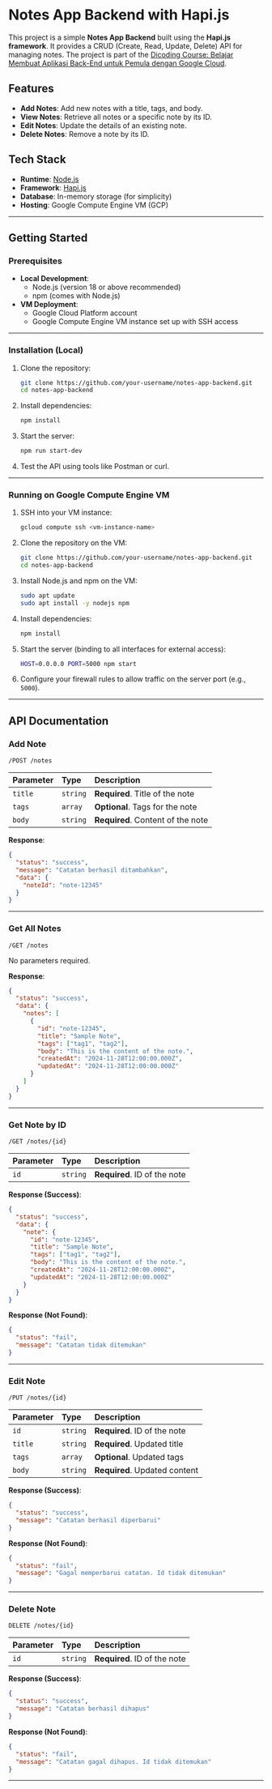 # Notes App Backend with Hapi.js

This project is a simple **Notes App Backend** built using the **Hapi.js framework**. It provides a CRUD (Create, Read, Update, Delete) API for managing notes. The project is part of the [Dicoding Course: Belajar Membuat Aplikasi Back-End untuk Pemula dengan Google Cloud](https://www.dicoding.com/academies/817).

## Features
- **Add Notes**: Add new notes with a title, tags, and body.
- **View Notes**: Retrieve all notes or a specific note by its ID.
- **Edit Notes**: Update the details of an existing note.
- **Delete Notes**: Remove a note by its ID.

## Tech Stack
- **Runtime**: [Node.js](https://nodejs.org/)
- **Framework**: [Hapi.js](https://hapi.dev/)
- **Database**: In-memory storage (for simplicity)
- **Hosting**: Google Compute Engine VM (GCP)

---

## Getting Started

### Prerequisites
- **Local Development**:
  - Node.js (version 18 or above recommended)
  - npm (comes with Node.js)
- **VM Deployment**:
  - Google Cloud Platform account
  - Google Compute Engine VM instance set up with SSH access

---

### Installation (Local)
1. Clone the repository:
   ```bash
   git clone https://github.com/your-username/notes-app-backend.git
   cd notes-app-backend
   ```

2. Install dependencies:
   ```bash
   npm install
   ```

3. Start the server:
   ```bash
   npm run start-dev
   ```

4. Test the API using tools like Postman or curl.

---

### Running on Google Compute Engine VM
1. SSH into your VM instance:
   ```bash
   gcloud compute ssh <vm-instance-name>
   ```

2. Clone the repository on the VM:
   ```bash
   git clone https://github.com/your-username/notes-app-backend.git
   cd notes-app-backend
   ```

3. Install Node.js and npm on the VM:
   ```bash
   sudo apt update
   sudo apt install -y nodejs npm
   ```

4. Install dependencies:
   ```bash
   npm install
   ```

5. Start the server (binding to all interfaces for external access):
   ```bash
   HOST=0.0.0.0 PORT=5000 npm start
   ```

6. Configure your firewall rules to allow traffic on the server port (e.g., `5000`).

---

## API Documentation

### Add Note
```http
/POST /notes
```
| Parameter | Type     | Description                          |
| :-------- | :------- | :----------------------------------- |
| `title`   | `string` | **Required**. Title of the note      |
| `tags`    | `array`  | **Optional**. Tags for the note      |
| `body`    | `string` | **Required**. Content of the note    |

**Response**:
```json
{
  "status": "success",
  "message": "Catatan berhasil ditambahkan",
  "data": {
    "noteId": "note-12345"
  }
}
```

---

### Get All Notes
```http
/GET /notes
```
No parameters required.

**Response**:
```json
{
  "status": "success",
  "data": {
    "notes": [
      {
        "id": "note-12345",
        "title": "Sample Note",
        "tags": ["tag1", "tag2"],
        "body": "This is the content of the note.",
        "createdAt": "2024-11-28T12:00:00.000Z",
        "updatedAt": "2024-11-28T12:00:00.000Z"
      }
    ]
  }
}
```

---

### Get Note by ID
```http
/GET /notes/{id}
```
| Parameter | Type     | Description                       |
| :-------- | :------- | :-------------------------------- |
| `id`      | `string` | **Required**. ID of the note      |

**Response (Success)**:
```json
{
  "status": "success",
  "data": {
    "note": {
      "id": "note-12345",
      "title": "Sample Note",
      "tags": ["tag1", "tag2"],
      "body": "This is the content of the note.",
      "createdAt": "2024-11-28T12:00:00.000Z",
      "updatedAt": "2024-11-28T12:00:00.000Z"
    }
  }
}
```

**Response (Not Found)**:
```json
{
  "status": "fail",
  "message": "Catatan tidak ditemukan"
}
```

---

### Edit Note
```http
/PUT /notes/{id}
```
| Parameter | Type     | Description                       |
| :-------- | :------- | :-------------------------------- |
| `id`      | `string` | **Required**. ID of the note      |
| `title`   | `string` | **Required**. Updated title       |
| `tags`    | `array`  | **Optional**. Updated tags        |
| `body`    | `string` | **Required**. Updated content     |

**Response (Success)**:
```json
{
  "status": "success",
  "message": "Catatan berhasil diperbarui"
}
```

**Response (Not Found)**:
```json
{
  "status": "fail",
  "message": "Gagal memperbarui catatan. Id tidak ditemukan"
}
```

---

### Delete Note
```http
DELETE /notes/{id}
```
| Parameter | Type     | Description                       |
| :-------- | :------- | :-------------------------------- |
| `id`      | `string` | **Required**. ID of the note      |

**Response (Success)**:
```json
{
  "status": "success",
  "message": "Catatan berhasil dihapus"
}
```

**Response (Not Found)**:
```json
{
  "status": "fail",
  "message": "Catatan gagal dihapus. Id tidak ditemukan"
}
```

---
